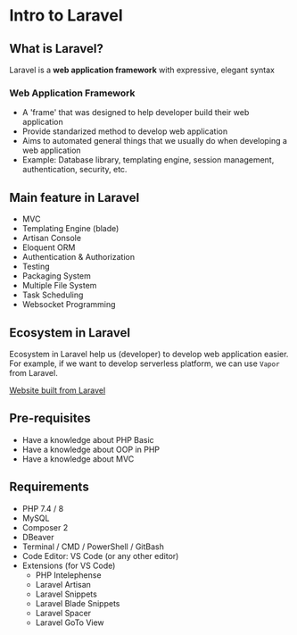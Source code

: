 # Intro to Laravel

## What is Laravel?

Laravel is a **web application framework** with expressive, elegant syntax

### Web Application Framework

- A 'frame' that was designed to help developer build their web application
- Provide standarized method to develop web application
- Aims to automated general things that we usually do when developing a web application
- Example: Database library, templating engine, session management, authentication, security, etc.

## Main feature in Laravel

- MVC
- Templating Engine (blade)
- Artisan Console
- Eloquent ORM
- Authentication & Authorization
- Testing
- Packaging System
- Multiple File System
- Task Scheduling
- Websocket Programming

## Ecosystem in Laravel

Ecosystem in Laravel help us (developer) to develop web application easier. For example, if we want to develop serverless platform, we can use `Vapor` from Laravel.

[Website built from Laravel](https://awwwards.com/websites/laravel)

## Pre-requisites

- Have a knowledge about PHP Basic
- Have a knowledge about OOP in PHP
- Have a knowledge about MVC

## Requirements

- PHP 7.4 / 8
- MySQL
- Composer 2
- DBeaver
- Terminal / CMD / PowerShell / GitBash
- Code Editor: VS Code (or any other editor)
- Extensions (for VS Code)
  - PHP Intelephense
  - Laravel Artisan
  - Laravel Snippets
  - Laravel Blade Snippets
  - Laravel Spacer
  - Laravel GoTo View
